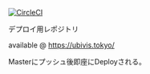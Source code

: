 [![CircleCI](https://circleci.com/gh/YIPG/pre-ubivis.svg?style=svg&circle-token=8396dc50fbebb92fa359a4a35fd5453121a80325)](https://circleci.com/gh/YIPG/pre-ubivis)

デプロイ用レポジトリ

available @ https://ubivis.tokyo/

Masterにプッシュ後即座にDeployされる。
